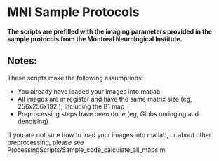 # MNI Sample Protocols

**The scripts are prefilled with the imaging parameters provided in the sample protocols from the Montreal Neurological Institute.**

## Notes:
These scripts make the following assumptions:
- You already have loaded your images into matlab
- All images are in register and have the same matrix size (eg, 256x256x192 ); including the B1 map
- Preprocessing steps have been done (eg, Gibbs unringing and denoising)

If you are not sure how to load your images into matlab, or about other preprocessing, please see ProcessingScripts/Sample_code_calculate_all_maps.m 
